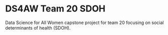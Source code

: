 # DS4AW Team 20 SDOH
Data Science for All Women capstone project for team 20 focusing on social determinants of health (SDOH).
